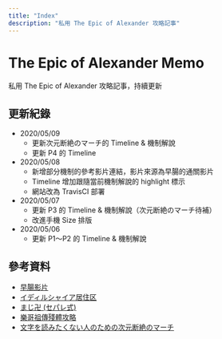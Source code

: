 ```yaml
---
title: "Index"
description: "私用 The Epic of Alexander 攻略記事"
---
```


# The Epic of Alexander Memo

私用 The Epic of Alexander 攻略記事，持續更新

## 更新紀錄
- 2020/05/09
  - 更新次元断絶のマーチ的 Timeline & 機制解說
  - 更新 P4 的 Timeline
- 2020/05/08
  - 新增部分機制的參考影片連結，影片來源為早腸的通關影片
  - Timeline 增加跟隨當前機制解說的 highlight 標示
  - 網站改為 TravisCI 部署
- 2020/05/07
  - 更新 P3 的 Timeline & 機制解說（次元断絶のマーチ待補）
  - 改進手機 Size 排版
- 2020/05/06
  - 更新 P1～P2 的 Timeline & 機制解說

## 參考資料
- [早腸影片](https://www.twitch.tv/videos/522822933)
- [イディルシャイア居住区](http://kanatan.info/archives/380650.html)
- [まじ卍 (セパレ式)](http://lenafily0402.livedoor.blog/archives/cat_378358.html)
- [樂哥祖傳殘體攻略](http://ngabbs.com/read.php?tid=19394167&rand=857)
- [文字を読みたくない人のための次元断絶のマーチ](https://www.youtube.com/watch?v=utfUGDM1Y9w)
